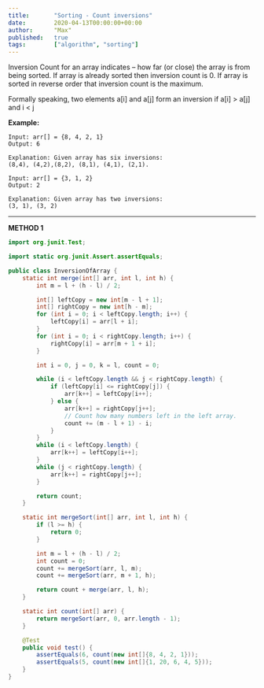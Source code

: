 ```yaml
---
title:       "Sorting - Count inversions"
date:        2020-04-13T00:00:00+00:00
author:      "Max"
published:   true
tags:        ["algorithm", "sorting"]
---
```


Inversion Count for an array indicates – how far (or close) the array is from being sorted. If array is already sorted then inversion count is 0. If array is sorted in reverse order that inversion count is the maximum.

Formally speaking, two elements a[i] and a[j] form an inversion if a[i] > a[j] and i < j

**Example:**

```
Input: arr[] = {8, 4, 2, 1}
Output: 6

Explanation: Given array has six inversions:
(8,4), (4,2),(8,2), (8,1), (4,1), (2,1).

Input: arr[] = {3, 1, 2}
Output: 2

Explanation: Given array has two inversions:
(3, 1), (3, 2)
```

---

**METHOD 1**

```java
import org.junit.Test;

import static org.junit.Assert.assertEquals;

public class InversionOfArray {
    static int merge(int[] arr, int l, int h) {
        int m = l + (h - l) / 2;

        int[] leftCopy = new int[m - l + 1];
        int[] rightCopy = new int[h - m];
        for (int i = 0; i < leftCopy.length; i++) {
            leftCopy[i] = arr[l + i];
        }
        for (int i = 0; i < rightCopy.length; i++) {
            rightCopy[i] = arr[m + 1 + i];
        }

        int i = 0, j = 0, k = l, count = 0;

        while (i < leftCopy.length && j < rightCopy.length) {
            if (leftCopy[i] <= rightCopy[j]) {
                arr[k++] = leftCopy[i++];
            } else {
                arr[k++] = rightCopy[j++];
                // Count how many numbers left in the left array.
                count += (m - l + 1) - i;
            }
        }
        while (i < leftCopy.length) {
            arr[k++] = leftCopy[i++];
        }
        while (j < rightCopy.length) {
            arr[k++] = rightCopy[j++];
        }

        return count;
    }

    static int mergeSort(int[] arr, int l, int h) {
        if (l >= h) {
            return 0;
        }

        int m = l + (h - l) / 2;
        int count = 0;
        count += mergeSort(arr, l, m);
        count += mergeSort(arr, m + 1, h);

        return count + merge(arr, l, h);
    }

    static int count(int[] arr) {
        return mergeSort(arr, 0, arr.length - 1);
    }

    @Test
    public void test() {
        assertEquals(6, count(new int[]{8, 4, 2, 1}));
        assertEquals(5, count(new int[]{1, 20, 6, 4, 5}));
    }
}
```
